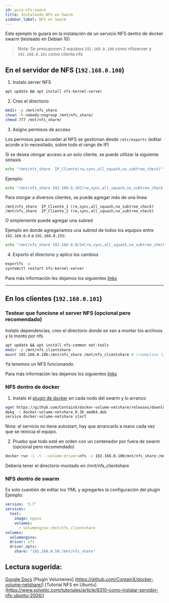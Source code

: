 ```yaml
---
id: guia-nfs-swarm
title: Instalando NFS en Swarm
sidebar_label: NFS en Swarm
---
```


Este ejemplo lo guiará en la instalación de un servicio NFS dentro de docker swarm (testeado en Debian 10)

> Nota: Se presuponen 2 equipos `192.168.0.100` como nfsserver y `192.168.0.101` como cliente nfs

## En el servidor de NFS (`192.168.0.100`)

1. Instalo server NFS

```bash
apt update && apt install nfs-kernel-server
```

2. Creo el directorio

```bash
mkdir -p /mnt/nfs_share
chown -R nobody:nogroup /mnt/nfs_share/
chmod 777 /mnt/nfs_share/
```

3. Asigno permisos de acceso

Los permisos para acceder al NFS se gestionan desde `/etc/exports` (editar acorde a lo necesitado, sobre todo el rango de IP)

Si se desea otorgar acceso a un solo cliente, se puede utilizar la siguiente sintaxis

```bash
echo "/mnt/nfs_share  IP_Cliente(rw,sync,all_squash,no_subtree_check)" >> /etc/exports
```

Ejemplo: 

```bash
echo "/mnt/nfs_share 192.168.0.101(rw,sync,all_squash,no_subtree_check)" >> /etc/exports
```

Para otorgar a diversos clientes, se puede agregar más de una linea:

```text
/mnt/nfs_share  IP_Cliente_1 (re,sync,all_squash,no_subtree_check)
/mnt/nfs_share  IP_Cliente_2 (re,sync,all_squash,no_subtree_check)
```

O simplemente puede agregar una subred

Ejemplo en donde agregaríamos una subred de todos los equipos entre `192.168.0.0` a `192.168.0.255`: 

```bash
echo "/mnt/nfs_share 192.168.0.0/24(rw,sync,all_squash,no_subtree_check)" >> /etc/exports
```

4. Exporto el directorio y aplico los cambios

```bash
exportfs -a
systemctl restart nfs-kernel-server
```

Para más información les dejamos los siguientes [links](guia-nfs-swarm.md#lectura-sugerida)

 ---

## En los clientes (`192.168.0.101`)

### Testear que funcione el server NFS (opcional pero recomendado)

Instalo dependencias, creo el directorio donde se van a montar los archivos y lo monto por nfs

```bash
apt update && apt install nfs-common net-tools
mkdir -p /mnt/nfs_clientshare
mount 192.168.0.100:/mnt/nfs_share /mnt/nfs_clientshare # (reemplazo la IP)
```

Ya tenemos un NFS funcionando. 

Para más información les dejamos los siguientes [links](guia-nfs-swarm.md#lectura-sugerida)

### NFS dentro de docker

1. Instalo el [plugin de docker](https://github.com/ContainX/docker-volume-netshare) en cada nodo del swarm y lo arranco

```bash
wget https://github.com/ContainX/docker-volume-netshare/releases/download/v0.36/docker-volume-netshare_0.36_amd64.deb
dpkg -i docker-volume-netshare_0.36_amd64.deb
service docker-volume-netshare start
```

Nota: el servicio no tiene autostart, hay que arrancarlo a mano cada vez que se reinicia el equipo.

2. Pruebo que todo esté en orden con un contenedor por fuera de swarm (opcional pero recomendado)

```bash
docker run -i -t --volume-driver=nfs -v 192.168.0.100/mnt/nfs_share:/mnt/nfs_clientshare ubuntu /bin/bash
```

Deberia tener el directorio montado en /mnt/nfs_clientshare

### NFS dentro de swarm

Es solo cuestión de editar los YML y agregarles la configuración del plugin  
Ejemplo:

```yaml
version: '3.7'
services:
  test:
    image: nginx
    volumes:
      - volumenginx:/mnt/nfs_clientshare
volumes:
  volumenginx:
  driver: nfs
  driver_opts:
    share: "192.168.0.50:/mnt/nfs_share"
```


## Lectura sugerida:

[Google Docs](https://docs.google.com/document/d/1MD3Tupbry4WMIqGYtgdSreshh-0QoispNCl5YaNvQRY/edit)
[Plugin Volumenes] (https://github.com/ContainX/docker-volume-netshare/)
[Tutorial NFS en Ubuntu] (https://www.solvetic.com/tutoriales/article/8310-como-instalar-servidor-nfs-ubuntu-2004/)
